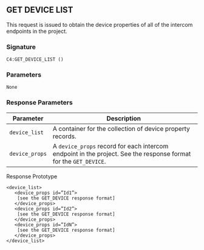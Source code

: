 ## GET DEVICE LIST

This request is issued to obtain the device properties of all of the intercom endpoints in the project.


### Signature

`C4:GET_DEVICE_LIST ()`


### Parameters

`None`


### Response Parameters

| Parameter | Description |
| --- | --- |
| `device_list` | A container for the collection of device property records. |
| `device_props` | A `device_props` record for each intercom endpoint in the project.  See the response format for the `GET_DEVICE`. |


Response Prototype

```
<device_list>
   <device_props id=”Id1”>
    [see the GET_DEVICE response format]
   </device_props>
   <device_props id=”Id2”>
    [see the GET_DEVICE response format]
   </device_props>
   <device_props id=”IdN”>
    [see the GET_DEVICE response format]
   </device_props>
</device_list>
```


